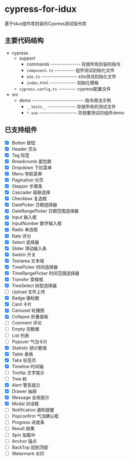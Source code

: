 # cypress-for-idux

基于idux组件库封装的Cypress测试指令库

## 主要代码结构

- cypress
  - support
    - commands --------------- 存放所有封装的指令
    - `component.ts` ---------- 组件测试初始化文件
    - `e2e.ts` ------------------ e2e测试初始化文件
    - `index.html` ------------- 初始化模板
  - `cypress.config.ts` --------- cypress配置文件
- src
  - demo -------------------------- 指令用法示例
    - `__tests__` -------------- 存放所有的测试文件
    - `*.vue` ------------------- 存放要测试的组件demo

## 已支持组件

- [x] Button 按钮
- [x] Header 页头
- [x] Tag 标签
- [x] Breadcrumb 面包屑
- [x] Dropdown 下拉菜单
- [x] Menu 导航菜单
- [x] Pagination 分页
- [x] Stepper 步骤条
- [x] Cascader 级联选择
- [x] Checkbox 复选框
- [x] DatePicker 日期选择器
- [x] DateRangePicker 日期范围选择器
- [x] Input 输入框
- [x] InputNumber 数字输入框
- [x] Radio 单选框
- [x] Rate 评分
- [x] Select 选择器
- [x] Slider 滑动输入条
- [x] Switch 开关
- [x] Textarea 文本域
- [x] TimePicker 时间选择器
- [x] TimeRangePicker 时间范围选择器
- [x] Transfer 穿梭框
- [x] TreeSelect 树型选择器
- [ ] Upload 文件上传
- [x] Badge 徽标数
- [x] Card 卡片
- [x] Carousel 轮播图
- [x] Collapse 折叠面板
- [ ] Comment 评论
- [ ] Empty 空数据
- [ ] List 列表
- [ ] Popover 气泡卡片
- [x] Statistic 统计数值
- [x] Table 表格
- [x] Tabs 标签页
- [x] Timeline 时间轴
- [ ] Tooltip 文字提示
- [ ] Tree 树
- [x] Alert 警告提示
- [x] Drawer 抽屉
- [x] Message 全局提示
- [x] Modal 对话框
- [ ] Notification 通知提醒
- [ ] Popconfirm 气泡确认框
- [ ] Progress 进度条
- [ ] Result 结果
- [ ] Spin 加载中
- [ ] Anchor 锚点
- [ ] BackTop 回到顶部
- [ ] Watermark 水印
